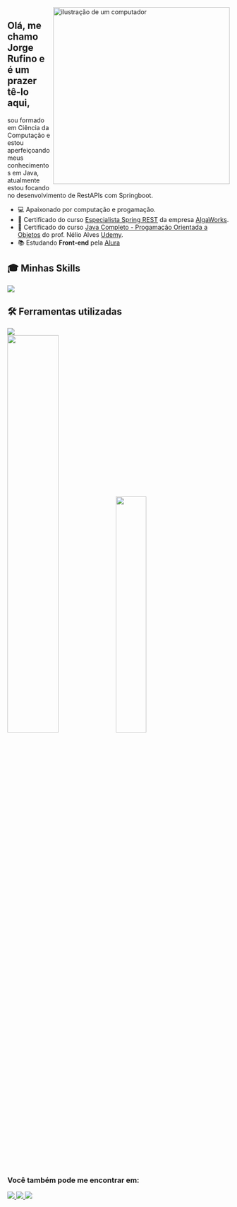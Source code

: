 <img src="https://github.com/jorge-rufino/jorge-rufino/assets/107759349/f8674f84-0e4c-4f4a-847e-cb77008ed78d" alt="ilustração de um computador" min-width="400px" max-width="400px" width="400px" align="right">

## Olá, me chamo Jorge Rufino e é um prazer tê-lo aqui,
sou formado em Ciência da Computação e estou aperfeiçoando meus conhecimentos em Java, atualmente estou focando no desenvolvimento de RestAPIs com Springboot.

- 💻 Apaixonado por computação e progamação.
- 📃 Certificado do curso [Especialista Spring REST](https://app.algaworks.com/certs/1II373FGO1) da empresa [AlgaWorks](https://www.algaworks.com/).
- 📃 Certificado do curso [Java Completo - Progamação Orientada a Objetos](https://www.udemy.com/certificate/UC-c77b5fe9-070d-4d47-b166-8112590be63c/) do prof. Nélio Alves [Udemy](https://www.udemy.com/course/java-curso-completo/learn/lecture/10852448?start=0#overview).
- 📚 Estudando **Front-end** pela <a href="https://www.alura.com.br/">Alura</a>

## 🎓 Minhas Skills
<div style="display: inline">
  <a href="https://skillicons.dev">
    <img src="https://skillicons.dev/icons?i=java,spring,mysql,postgres,aws,docker,html,js,css,git,github&theme=light" />
  </a>
</div>    


## 🛠️ Ferramentas utilizadas
<div style="display: inline">
  <a href="https://skillicons.dev">
    <img src="https://skillicons.dev/icons?i=eclipse,idea,postman,vscode&theme=light" />
  </a>
</div>    

<br>

<div style="display: inline"> 
  <img width="48%"  src="https://github-readme-stats.vercel.app/api?username=jorge-rufino&show_icons=true&theme=tokyonight" />
  <img width="37%"  src="https://github-readme-stats.vercel.app/api/top-langs/?username=jorge-rufino&layout=compact" />
</div>
   
##
 
### Você  também pode me encontrar em:
<a href="https://www.linkedin.com/in/jorge-rufino-ab156434/">
  <img src= "https://img.shields.io/badge/linkedin-%230077B5.svg?style=for-the-badge&logo=linkedin&logoColor=white" />
</a>
<a href="https://www.instagram.com/jorge_rufinoo/">
  <img src= "https://img.shields.io/badge/Instagram-%23E4405F.svg?style=for-the-badge&logo=Instagram&logoColor=white" />
</a>
<a href="https://www.facebook.com/jorgeaugusto.rufino">
  <img src= "https://img.shields.io/badge/Facebook-%231877F2.svg?style=for-the-badge&logo=Facebook&logoColor=white" />
</a>
<!--
**jorge-rufino/jorge-rufino** is a ✨ _special_ ✨ repository because its `README.md` (this file) appears on your GitHub profile.
-->
